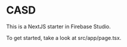 # CASD

This is a NextJS starter in Firebase Studio.

To get started, take a look at src/app/page.tsx.
